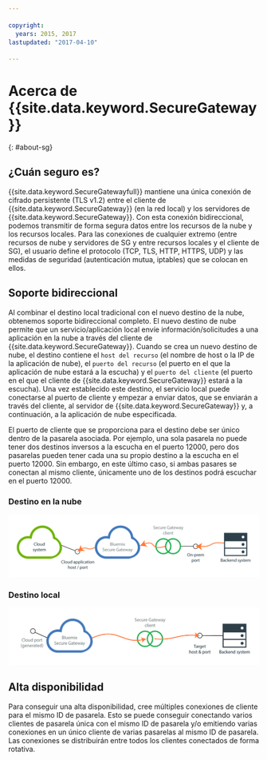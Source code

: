 ```yaml
---

copyright:
  years: 2015, 2017
lastupdated: "2017-04-10"

---
```


# Acerca de {{site.data.keyword.SecureGateway}}
{: #about-sg}

## ¿Cuán seguro es?
{{site.data.keyword.SecureGatewayfull}} mantiene una única conexión de cifrado persistente (TLS v1.2) entre el cliente de {{site.data.keyword.SecureGateway}} (en la red local) y los servidores de {{site.data.keyword.SecureGateway}}.  Con esta conexión bidireccional, podemos transmitir de forma segura datos entre los recursos de la nube y los recursos locales.  Para las conexiones de cualquier extremo (entre recursos de nube y servidores de SG y entre recursos locales y el cliente de SG), el usuario define el protocolo (TCP, TLS, HTTP, HTTPS, UDP) y las medidas de seguridad (autenticación mutua, iptables) que se colocan en ellos.  

## Soporte bidireccional
Al combinar el destino local tradicional con el nuevo destino de la nube, obtenemos soporte bidireccional completo.  El nuevo destino de nube permite que un servicio/aplicación local envíe información/solicitudes a una aplicación en la nube a través del cliente de {{site.data.keyword.SecureGateway}}.  Cuando se crea un nuevo destino de nube, el destino contiene el `host del recurso` (el nombre de host o la IP de la aplicación de nube), el `puerto del recurso` (el puerto en el que la aplicación de nube estará a la escucha) y el `puerto del cliente` (el puerto en el que el cliente de {{site.data.keyword.SecureGateway}} estará a la escucha).  Una vez establecido este destino, el servicio local puede conectarse al puerto de cliente y empezar a enviar datos, que se enviarán a través del cliente, al servidor de {{site.data.keyword.SecureGateway}} y, a continuación, a la aplicación de nube especificada.

El puerto de cliente que se proporciona para el destino debe ser único dentro de la pasarela asociada.  Por ejemplo, una sola pasarela no puede tener dos destinos inversos a la escucha en el puerto 12000, pero dos pasarelas pueden tener cada una su propio destino a la escucha en el puerto 12000.  Sin embargo, en este último caso, si ambas pasares se conectan al mismo cliente, únicamente uno de los destinos podrá escuchar en el puerto 12000.

### Destino en la nube
![Destino en la nube](./images/reverseDestination.png?raw=true "Destino en la nube")

### Destino local
![Destino local](./images/onPremDestination.png?raw=true "Destino local")

## Alta disponibilidad
Para conseguir una alta disponibilidad, cree múltiples conexiones de cliente para el mismo ID de pasarela.  Esto se puede conseguir conectando varios clientes de pasarela única con el mismo ID de pasarela y/o emitiendo varias conexiones en un único cliente de varias pasarelas al mismo ID de pasarela.  Las conexiones se distribuirán entre todos los clientes conectados de forma rotativa.
